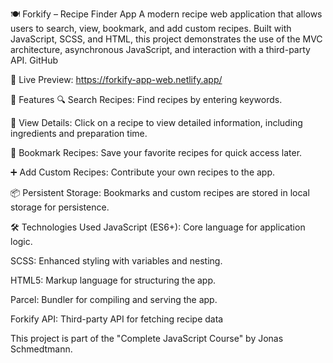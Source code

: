 🍽️ Forkify – Recipe Finder App
A modern recipe web application that allows users to search, view, bookmark, and add custom recipes. Built with JavaScript, SCSS, and HTML, this project demonstrates the use of the MVC architecture, asynchronous JavaScript, and interaction with a third-party API.
GitHub

🔗 Live Preview: https://forkify-app-web.netlify.app/

🚀 Features
🔍 Search Recipes: Find recipes by entering keywords.

📄 View Details: Click on a recipe to view detailed information, including ingredients and preparation time.

🔖 Bookmark Recipes: Save your favorite recipes for quick access later.

➕ Add Custom Recipes: Contribute your own recipes to the app.

📦 Persistent Storage: Bookmarks and custom recipes are stored in local storage for persistence.

🛠️ Technologies Used
JavaScript (ES6+): Core language for application logic.

SCSS: Enhanced styling with variables and nesting.

HTML5: Markup language for structuring the app.

Parcel: Bundler for compiling and serving the app.

Forkify API: Third-party API for fetching recipe data

This project is part of the "Complete JavaScript Course" by Jonas Schmedtmann.
